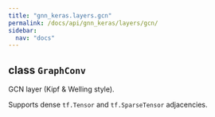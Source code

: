 ```yaml
---
title: "gnn_keras.layers.gcn"
permalink: /docs/api/gnn_keras/layers/gcn/
sidebar:
  nav: "docs"
---
```


## class `GraphConv`

GCN layer (Kipf & Welling style).

Supports dense `tf.Tensor` and `tf.SparseTensor` adjacencies.
